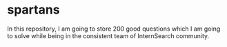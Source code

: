 # spartans 

In this repository, I am going to store 200 good questions which I am going to solve while being in the consistent team of InternSearch community.
